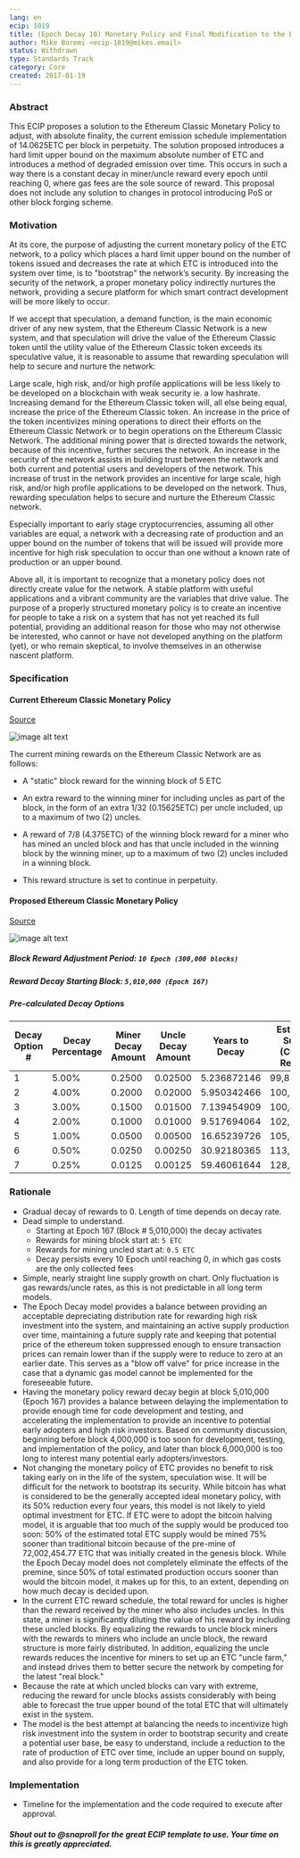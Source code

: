 ```yaml
---
lang: en
ecip: 1019
title: (Epoch Decay 10) Monetary Policy and Final Modification to the Ethereum Classic Emission Schedule
author: Mike Boremi <ecip-1019@mikes.email>
status: Withdrawn
type: Standards Track
category: Core
created: 2017-01-19
---
```


###  Abstract

This ECIP proposes a solution to the Ethereum Classic Monetary Policy to adjust, with absolute finality, the current emission schedule implementation of 14.0625ETC per block in perpetuity. The solution proposed introduces a hard limit upper bound on the maximum absolute number of ETC and introduces a method of degraded emission over time.  This occurs in such a way there is a constant decay in miner/uncle reward every epoch until reaching 0, where gas fees are the sole source of reward. This proposal does not include any solution to changes in protocol introducing PoS or other block forging scheme.

###  Motivation

At its core, the purpose of adjusting the current monetary policy of the ETC network, to a policy which places a hard limit upper bound on the number of tokens issued and decreases the rate at which ETC is introduced into the system over time, is to "bootstrap" the network’s security. By increasing the security of the network, a proper monetary policy indirectly nurtures the network, providing a secure platform for which smart contract development will be more likely to occur.

If we accept that speculation, a demand function, is the main economic driver of any new system, that the Ethereum Classic Network is a new system, and that speculation will drive the value of the Ethereum Classic token until the utility value of the Ethereum Classic token exceeds its speculative value, it is reasonable to assume that rewarding speculation will help to secure and nurture the network:

Large scale, high risk, and/or high profile applications will be less likely to be developed on a blockchain with weak security ie. a low hashrate. Increasing demand for the Ethereum Classic token will, all else being equal, increase the price of the Ethereum Classic token.  An increase in the price of the token incentivizes mining operations to direct their efforts on the Ethereum Classic Network or to begin operations on the Ethereum Classic Network. The additional mining power that is directed towards the network, because of this incentive, further secures the network. An increase in the security of the network assists in building trust between the network and both current and potential users and developers of the network. This increase of trust in the network provides an incentive for large scale, high risk, and/or high profile applications to be developed on the network. Thus, rewarding speculation helps to secure and nurture the Ethereum Classic network. 

Especially important to early stage cryptocurrencies, assuming all other variables are equal, a network with a decreasing rate of production and an upper bound on the number of tokens that will be issued will provide more incentive for high risk speculation to occur than one without a known rate of production or an upper bound. 

Above all, it is important to recognize that a monetary policy does not directly create value for the network. A stable platform with useful applications and a vibrant community are the variables that drive value. The purpose of a properly structured monetary policy is to create an incentive for people to take a risk on a system that has not yet reached its full potential, providing an additional reason for those who may not otherwise be interested, who cannot or have not developed anything on the platform (yet), or who remain skeptical, to involve themselves in an otherwise nascent platform. 

###  Specification

####  Current Ethereum Classic Monetary Policy

[Source](http://ethdocs.org/en/latest/mining.html)

![image alt text](https://cloud.githubusercontent.com/assets/36461/22116162/e3c0a2f2-de2c-11e6-8ab3-38452b3486bc.png)

The current mining rewards on the Ethereum Classic Network are as follows:

* A "static" block reward for the winning block of 5 ETC

* An extra reward to the winning miner for including uncles as part of the block, in the form of an extra 1/32 (0.15625ETC) per uncle included, up to a maximum of two (2) uncles. 

* A reward of 7/8 (4.375ETC) of the winning block reward for a miner who has mined an uncled block and has that uncle included in the winning block by the winning miner, up to a maximum of two (2) uncles included in a winning block.

* This reward structure is set to continue in perpetuity.

####  Proposed Ethereum Classic Monetary Policy

[Source](https://docs.google.com/spreadsheets/d/1mPPfzLtJ5V7mz2gz5hyqTytJSyoQ3oRyvs7CAIoMnH8/edit#gid=1694393546)

![image alt text](https://cloud.githubusercontent.com/assets/36461/22135058/0cf73242-de89-11e6-945e-c1e2cd2105d2.png)

#####  Block Reward Adjustment Period: `10 Epoch (300,000 blocks)`

#####  Reward Decay Starting Block: `5,010,000 (Epoch 167)`

#####  Pre-calculated Decay Options

|Decay Option #|Decay Percentage|Miner Decay Amount|Uncle Decay Amount|Years to Decay|Estimated Supply (Current Reward)|Block Height Reward Ends|
|--------------|----------------|------------------|------------------|--------------|---------------------------------|------------------------|
|1|5.00%|0.2500|0.02500|5.236872146|99,851,032|11,010,000|
|2|4.00%|0.2000|0.02000|5.950342466|100,226,032|12,510,000|
|3|3.00%|0.1500|0.01500|7.139454909|100,851,532|15,009,990|
|4|2.00%|0.1000|0.01000|9.517694064|102,101,032|20,010,000|
|5|1.00%|0.0500|0.00500|16.65239726|105,851,032|35,010,000|
|6|0.50%|0.0250|0.00250|30.92180365|113,351,032|65,010,000|
|7|0.25%|0.0125|0.00125|59.46061644|128,351,032|125,010,000|

###  Rationale

-  Gradual decay of rewards to 0.  Length of time depends on decay rate. 
-  Dead simple to understand.
   -  Starting at Epoch 167 (Block # 5,010,000) the decay activates
   -  Rewards for mining block start at: `5 ETC`
   -  Rewards for mining uncled start at: `0.5 ETC`
   -  Decay persists every 10 Epoch until reaching 0, in which gas costs are the only collected fees
-  Simple, nearly straight line supply growth on chart.  Only fluctuation is gas rewards/uncle rates, as this is not predictable in all long term models.
-  The Epoch Decay model provides a balance between providing an acceptable depreciating distribution rate for rewarding high risk investment into the system, and maintaining an active supply production over time, maintaining a future supply rate and keeping that potential price of the ethereum token suppressed enough to ensure transaction prices can remain lower than if the supply were to reduce to zero at an earlier date. This serves as a "blow off valve" for price increase in the case that a dynamic gas model cannot be implemented for the foreseeable future. 
-  Having the monetary policy reward decay begin at block 5,010,000 (Epoch 167) provides a balance between delaying the implementation to provide enough time for code development and testing, and accelerating the implementation to provide an incentive to potential early adopters and high risk investors. Based on community discussion, beginning before block 4,000,000 is too soon for development, testing, and implementation of the policy, and later than block 6,000,000 is too long to interest many potential early adopters/investors. 
-  Not changing the monetary policy of ETC provides no benefit to risk taking early on in the life of the system, speculation wise. It will be difficult for the network to bootstrap its security. While bitcoin has what is considered to be the generally accepted ideal monetary policy, with its 50% reduction every four years, this model is not likely to yield optimal investment for ETC. If ETC were to adopt the bitcoin halving model, it is arguable that too much of the supply would be produced too soon: 50% of the estimated total ETC supply would be mined 75% sooner than traditional bitcoin because of the pre-mine of 72,002,454.77 ETC that was initially created in the genesis block. While the Epoch Decay model does not completely eliminate the effects of the premine, since 50% of total estimated production occurs sooner than would the bitcoin model, it makes up for this, to an extent, depending on how much decay is decided upon. 
-  In the current ETC reward schedule, the total reward for uncles is higher than the reward received by the miner who also includes uncles. In this state, a miner is significantly diluting the value of his reward by including these uncled blocks. By equalizing the rewards to uncle block miners with the rewards to miners who include an uncle block, the reward structure is more fairly distributed. In addition, equalizing the uncle rewards reduces the incentive for miners to set up an ETC "uncle farm," and instead drives them to better secure the network by competing for the latest "real block." 
-  Because the rate at which uncled blocks can vary with extreme, reducing the reward for uncle blocks assists considerably with being able to forecast the true upper bound of the total ETC that will ultimately exist in the system. 
-  The model is the best attempt at balancing the needs to incentivize high risk investment into the system in order to bootstrap security and create a potential user base, be easy to understand, include a reduction to the rate of production of ETC over time, include an upper bound on supply, and also provide for a long term production of the ETC token.

###  Implementation

*  Timeline for the implementation and the code required to execute after approval.

#####  Shout out to @snaproll for the great ECIP template to use.  Your time on this is greatly appreciated.

